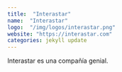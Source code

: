 ```yaml
---
title:  "Interastar"
name:  "Interastar"
logo:  "/img/logos/interastar.png"
website: "https://interastar.com"
categories: jekyll update
---
```


Interastar es una compañía genial.
